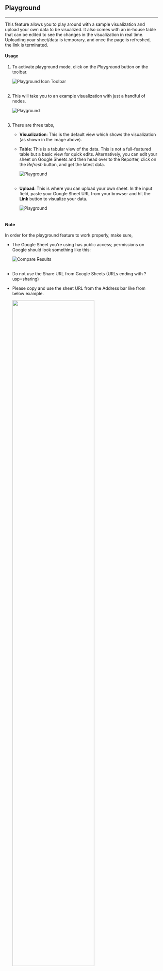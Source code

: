## Playground
---

This feature allows you to play around with a sample visualization and upload your own data to be visualized. It also comes with an in-house table that can be edited to see the changes in the visualization in real time. Uploading your sheet/data is temporary, and once the page is refreshed, the link is terminated.

#### Usage

1. To activate playground mode, click on the *Playground* button on the toolbar.

   <img src="assets/docs/playground/toolbar.png" alt="Playground Icon Toolbar" class="md-img p-2 w-75">
   <br>
   <br>

2. This will take you to an example visualization with just a handful of nodes.

   <img src="assets/docs/playground/play.png" alt="Playground" class="md-img p-2 w-75">
   <br>
   <br>

3. There are three tabs,
   - **Visualization**: This is the default view which shows the visualization (as shown in the image above).
   - **Table**: This is a tabular view of the data. This is not a full-featured table but a basic view for quick edits. Alternatively, you can edit your sheet on Google Sheets and then head over to the Reporter, click on the *Refresh* button, and get the latest data.

      <img src="assets/docs/playground/table.png" alt="Playground" class="md-img p-2 w-75">
      <br>
      <br>

   - **Upload**: This is where you can upload your own sheet. In the input field, paste your Google Sheet URL from your browser and hit the **Link** button to visualize your data.

      <img src="assets/docs/playground/link.png" alt="Playground" class="md-img p-2 w-75">
      <br>
      <br>


#### Note

In order for the playground feature to work properly, make sure,

- The Google Sheet you’re using has public access; permissions on Google should look something like this:

   <img src="assets/docs/compare/permissions.png" alt="Compare Results" class="md-img p-2 w-25">
   <br>
   <br>
- Do not use the Share URL from Google Sheets (URLs ending with ?usp=sharing)
- Please copy and use the sheet URL from the Address bar like from below example.

   <img width="75%" src="assets/urlScreen.png">
   <br>
   <br>
- The data should be in the format specified [here](https://docs.google.com/spreadsheets/d/1bsA-HngthTD7NtzAfab8t3EVjFFT439-Pc-mp_mdZUU/edit#gid=0).

<br>

